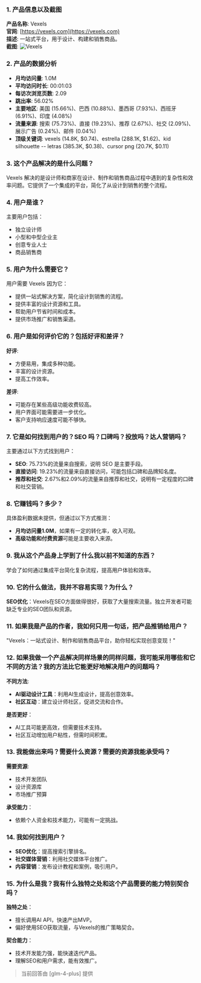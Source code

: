 ### 1. 产品信息以及截图

**产品名称**: Vexels  
**官网**: [https://vexels.com](https://vexels.com)  
**描述**: 一站式平台，用于设计、构建和销售商品。  
**截图**: ![Vexels](https://cdn-images.toolify.ai/170349863986633375.jpg)

### 2. 产品的数据分析

- **月均访问量**: 1.0M
- **平均访问时长**: 00:01:03
- **每访次浏览页数**: 2.09
- **跳出率**: 56.02%
- **主要地区**: 美国 (15.66%)、巴西 (10.88%)、墨西哥 (7.93%)、西班牙 (6.91%)、印度 (4.08%)
- **流量来源**: 搜索 (75.73%)、直接 (19.23%)、推荐 (2.67%)、社交 (2.09%)、展示广告 (0.24%)、邮件 (0.04%)
- **顶级关键词**: vexels (14.8K, $0.74)、estrella (288.1K, $1.62)、kid silhouette -- letras (385.3K, $0.38)、cursor png (20.7K, $0.11)

### 3. 这个产品解决的是什么问题？

Vexels 解决的是设计师和商家在设计、制作和销售商品过程中遇到的复杂性和效率问题。它提供了一个集成的平台，简化了从设计到销售的整个流程。

### 4. 用户是谁？

主要用户包括：
- 独立设计师
- 小型和中型企业主
- 创意专业人士
- 商品销售商

### 5. 用户为什么需要它？

用户需要 Vexels 因为它：
- 提供一站式解决方案，简化设计到销售的流程。
- 提供丰富的设计资源和工具。
- 帮助用户节省时间和成本。
- 提供市场推广和销售渠道。

### 6. 用户是如何评价它的？包括好评和差评？

**好评**:
- 方便易用，集成多种功能。
- 丰富的设计资源。
- 提高工作效率。

**差评**:
- 可能存在某些高级功能收费较高。
- 用户界面可能需要进一步优化。
- 客户支持响应速度可能不够快。

### 7. 它是如何找到用户的？SEO 吗？口碑吗？投放吗？达人营销吗？

主要通过以下方式找到用户：
- **SEO**: 75.73%的流量来自搜索，说明 SEO 是主要手段。
- **直接访问**: 19.23%的流量来自直接访问，可能包括口碑和品牌知名度。
- **推荐和社交**: 2.67%和2.09%的流量来自推荐和社交，说明有一定程度的口碑和社交营销。

### 8. 它赚钱吗？多少？

具体盈利数据未提供，但通过以下方式推测：
- **月均访问量1.0M**，如果有一定的转化率，收入可观。
- **高级功能和付费资源**可能是主要收入来源。

### 9. 我从这个产品身上学到了什么我以前不知道的东西？

学会了如何通过集成平台简化复杂流程，提高用户体验和效率。

### 10. 它的什么做法，我并不容易实现？为什么？

**SEO优化**：Vexels在SEO方面做得很好，获取了大量搜索流量。独立开发者可能缺乏专业的SEO团队和资源。

### 11. 如果我是产品的作者，我如何只用一句话，把产品推销给用户？

"Vexels：一站式设计、制作和销售商品平台，助你轻松实现创意变现！"

### 12. 如果我做一个产品解决同样场景的同样问题，我可能采用哪些和它不同的方法？我的方法比它能更好地解决用户的问题吗？

**不同方法**:
- **AI驱动设计工具**：利用AI生成设计，提高创意效率。
- **社区互动**：建立设计师社区，促进交流和合作。

**是否更好**：
- AI工具可能更高效，但需要技术支持。
- 社区互动增加用户粘性，但需时间积累。

### 13. 我能做出来吗？需要什么资源？需要的资源我能承受吗？

**需要资源**:
- 技术开发团队
- 设计资源库
- 市场推广预算

**承受能力**：
- 依赖个人资金和技术能力，可能有一定挑战。

### 14. 我如何找到用户？

- **SEO优化**：提高搜索引擎排名。
- **社交媒体营销**：利用社交媒体平台推广。
- **内容营销**：发布设计教程和案例，吸引用户。

### 15. 为什么是我？我有什么独特之处和这个产品需要的能力特别契合吗？

**独特之处**：
- 擅长调用AI API，快速产出MVP。
- 偏好使用SEO获取流量，与Vexels的推广策略契合。

**契合能力**：
- 技术开发能力强，能快速迭代产品。
- 理解SEO和用户需求，能有效推广。

> 当前回答由 [glm-4-plus] 提供